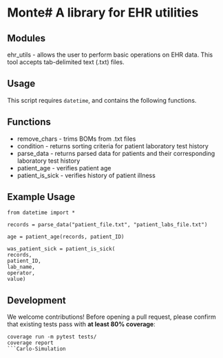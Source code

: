# Monte# A library for EHR utilities

## Modules
ehr_utils - allows the user to perform basic operations
on EHR data. This tool accepts tab-delimited text (.txt) files.

## Usage
This script requires `datetime`, and contains the following
functions.

## Functions
* remove_chars - trims BOMs from .txt files
* condition - returns sorting criteria for patient laboratory test history
* parse_data - returns parsed data for patients and their corresponding laboratory test history
* patient_age - verifies patient age
* patient_is_sick - verifies history of patient illness

## Example Usage
```
from datetime import *

records = parse_data("patient_file.txt", "patient_labs_file.txt")

age = patient_age(records, patient_ID)

was_patient_sick = patient_is_sick(
records,
patient_ID,
lab_name,
operator,
value)
```

## Development
We welcome contributions! Before opening a pull request, please confirm that existing tests pass with **at least 80%
coverage**:

```
coverage run -m pytest tests/
coverage report
```Carlo-Simulation
